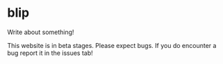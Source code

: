 # blip
Write about something!

This website is in beta stages. Please expect bugs. If you do encounter a bug report it in the issues tab!

